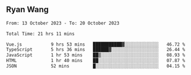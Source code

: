 ## Ryan Wang

<!--START_SECTION:waka-->

```txt
From: 13 October 2023 - To: 20 October 2023

Total Time: 21 hrs 11 mins

Vue.js           9 hrs 53 mins   ███████████▓░░░░░░░░░░░░░   46.72 %
TypeScript       5 hrs 36 mins   ██████▓░░░░░░░░░░░░░░░░░░   26.44 %
JavaScript       1 hr 53 mins    ██▒░░░░░░░░░░░░░░░░░░░░░░   08.93 %
HTML             1 hr 40 mins    ██░░░░░░░░░░░░░░░░░░░░░░░   07.87 %
JSON             52 mins         █░░░░░░░░░░░░░░░░░░░░░░░░   04.15 %
```

<!--END_SECTION:waka-->
